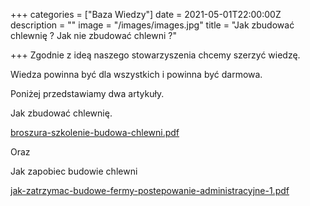 +++
categories = ["Baza Wiedzy"]
date = 2021-05-01T22:00:00Z
description = ""
image = "/images/images.jpg"
title = "Jak zbudować chlewnię ? Jak nie zbudować chlewni ?"

+++
Zgodnie z ideą naszego stowarzyszenia chcemy szerzyć wiedzę.

Wiedza powinna być dla wszystkich i powinna być darmowa.

Poniżej przedstawiamy dwa artykuły.

Jak zbudować chlewnię.

[broszura-szkolenie-budowa-chlewni.pdf](/images/broszura-szkolenie-budowa-chlewni.pdf "broszura-szkolenie-budowa-chlewni.pdf")

Oraz

Jak zapobiec budowie chlewni

[jak-zatrzymac-budowe-fermy-postepowanie-administracyjne-1.pdf](/images/jak-zatrzymac-budowe-fermy-postepowanie-administracyjne-1.pdf "jak-zatrzymac-budowe-fermy-postepowanie-administracyjne-1.pdf")